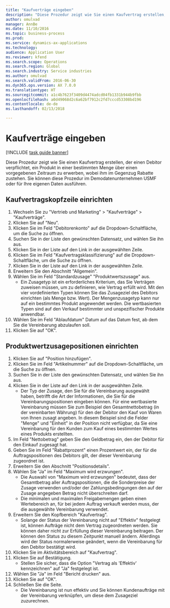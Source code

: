 ```yaml
--- 
title: "Kaufverträge eingeben"
description: "Diese Prozedur zeigt wie Sie einen Kaufvertrag erstellen, der einen Debitor verpflichtet, ein Produkt in einer bestimmten Menge über einen vorgegebenen Zeitraum zu erwerben, wobei ihm im Gegenzug Rabatte zustehen."
author: omulvad
manager: AnnBe
ms.date: 11/10/2016
ms.topic: business-process
ms.prod: 
ms.service: dynamics-ax-applications
ms.technology: 
audience: Application User
ms.reviewer: kfend
ms.search.scope: Operations
ms.search.region: Global
ms.search.industry: Service industries
ms.author: omulvad
ms.search.validFrom: 2016-06-30
ms.dyn365.ops.version: AX 7.0.0
ms.translationtype: HT
ms.sourcegitcommit: a1c4b7623f3409d4474adcd04fb1331b944b9fbb
ms.openlocfilehash: a0d49068d2c6a62bf7912c2fd7cccd53308bd196
ms.contentlocale: de-de
ms.lasthandoff: 02/13/2018

---
```

# <a name="enter-sales-agreements"></a>Kaufverträge eingeben

[!INCLUDE [task guide banner](../../includes/task-guide-banner.md)]

Diese Prozedur zeigt wie Sie einen Kaufvertrag erstellen, der einen Debitor verpflichtet, ein Produkt in einer bestimmten Menge über einen vorgegebenen Zeitraum zu erwerben, wobei ihm im Gegenzug Rabatte zustehen. Sie können diese Prozedur im Demodatenunternehmen USMF oder für Ihre eigenen Daten ausführen.


## <a name="set-up-sales-agreement-header"></a>Kaufvertragskopfzeile einrichten
1. Wechseln Sie zu "Vertrieb und Marketing" > "Kaufverträge" > "Kaufverträge".
2. Klicken Sie auf "Neu".
3. Klicken Sie im Feld "Debitorenkonto" auf die Dropdown-Schaltfläche, um die Suche zu öffnen.
4. Suchen Sie in der Liste den gewünschten Datensatz, und wählen Sie ihn aus.
5. Klicken Sie in der Liste auf den Link in der ausgewählten Zeile.
6. Klicken Sie im Feld "Kaufvertragsklassifizierung" auf die Dropdown-Schaltfläche, um die Suche zu öffnen.
7. Klicken Sie in der Liste auf den Link in der ausgewählten Zeile.
8. Erweitern Sie den Abschnitt "Allgemein".
9. Wählen Sie im Feld "Standardzusage" "Produktwertszusage" aus.
    * Ein Zusagetyp ist ein erforderliches Kriterium, das Sie Verträgen zuweisen müssen, um zu definieren, wie Vertrag erfüllt wird. Mit den vier vordefinierten Typen können Sie das Zusageziel des Debitors einrichten (als Menge bzw. Wert). Der Mengenzusagetyp kann nur auf ein bestimmtes Produkt angewendet werden. Die wertbasierten Typen sind auf den Verkauf bestimmter und unspezifischer Produkte anwendbar.  
10. Wählen Sie im Feld "Ablaufdatum" Datum auf das Datum fest, ab dem Sie die Vereinbarung abzulaufen soll.
11. Klicken Sie auf "OK".

## <a name="set-up-product-value-commitment-lines"></a>Produktwertzusagepositionen einrichten
1. Klicken Sie auf "Position hinzufügen".
2. Klicken Sie im Feld "Artikelnummer" auf die Dropdown-Schaltfläche, um die Suche zu öffnen.
3. Suchen Sie in der Liste den gewünschten Datensatz, und wählen Sie ihn aus.
4. Klicken Sie in der Liste auf den Link in der ausgewählten Zeile.
    * Der Typ der Zusage, den Sie für die Vereinbarung ausgewählt haben, betrifft die Art der Informationen, die Sie für die Vereinbarungspositionen eingeben können. Für eine wertbasierte Vereinbarung müssen Sie zum Beispiel den Gesamtnettobetrag (in der vereinbarten Währung) für den der Debitor den Kauf von Waren von Ihnen zusagt angeben. In diesem Beispiel sind die Felder "Menge" und "Einheit" in der Position nicht verfügbar, da Sie eine Vereinbarung für den Kunden zum Kauf eines bestimmten Wertes eines Produkts erstellten.   
5. Im Feld "Nettobetrag" geben Sie den Geldbetrag ein, den der Debitor für den Einkauf zugesagt hat.
6. Geben Sie im Feld "Rabattprozent" einen Prozentwert ein, der für die Auftragspositionen des Debitors gilt, der dieser Vereinbarung zugeordnet ist.
7. Erweitern Sie den Abschnitt "Positionsdetails".
8. Wählen Sie "Ja" im Feld "Maximum wird erzwungen".
    * Die Auswahl von "Maximum wird erzwungen" bedeutet, dass der Gesamtbetrag aller Auftragspositionen, die die Sonderpreise der Zusage verwenden und/oder der Zahlungsbedingungen den auf der Zusage angegeben Betrag nicht überschreiten darf.  
    * Die minimalen und maximalen Freigabemengen geben einen Wertebereich an, für bei jedem Auftrag verkauft werden muss, der die ausgewählte Vereinbarung verwendet.   
9. Erweitern Sie den Kopfbereich "Kaufvertrag".
    * Solange der Status der Vereinbarung nicht auf "Effektiv" festgelegt ist, können Aufträge nicht dem Vertrag zugeordneten werden. Sie können daher nicht zur Erfüllung dieser Vereinbarung beitragen. Der können den Status zu diesem Zeitpunkt manuell ändern. Allerdings wird der Status normalerweise geändert, wenn die Vereinbarung für den Debitor bestätigt wird.  
10. Klicken Sie im Aktivitätsbereich auf "Kaufvertrag".
11. Klicken Sie auf Bestätigung.
    * Stellen Sie sicher, dass die Option "Vertrag als 'Effektiv' kennzeichnen" auf "Ja" festgelegt ist.  
12. Wählen Sie "Ja" im Feld "Bericht drucken" aus.
13. Klicken Sie auf "OK".
14. Schließen Sie die Seite.
    * Die Vereinbarung ist nun effektiv und Sie können Kundenaufträge mit der Vereinbarung verknüpfen, um diese dem Zusageziel zuzurechnen.  


